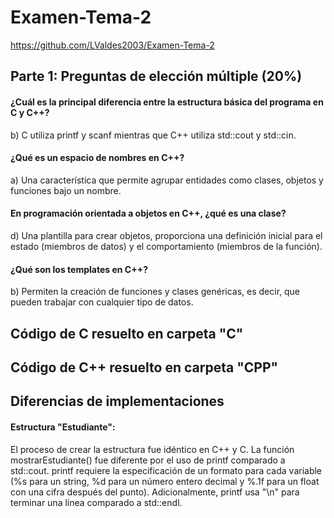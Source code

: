 # Examen-Tema-2
https://github.com/LValdes2003/Examen-Tema-2

## Parte 1: Preguntas de elección múltiple (20%)

#### ¿Cuál es la principal diferencia entre la estructura básica del programa en C y C++?
b) C utiliza printf y scanf mientras que C++ utiliza std::cout y std::cin.

#### ¿Qué es un espacio de nombres en C++?
a) Una característica que permite agrupar entidades como clases, objetos y funciones bajo un nombre.

#### En programación orientada a objetos en C++, ¿qué es una clase?
d) Una plantilla para crear objetos, proporciona una definición inicial para el estado (miembros de datos) y el comportamiento (miembros de la función).

#### ¿Qué son los templates en C++?
b) Permiten la creación de funciones y clases genéricas, es decir, que pueden trabajar con cualquier tipo de datos.

## Código de C resuelto en carpeta "C"
## Código de C++ resuelto en carpeta "CPP"

## Diferencias de implementaciones
#### Estructura "Estudiante":
El proceso de crear la estructura fue idéntico en C++ y C. La función mostrarEstudiante() fue diferente por el uso de printf comparado a std::cout. printf requiere la especificación de un formato para cada variable (%s para un string, %d para un número entero decimal y %.1f para un float con una cifra después del punto). Adicionalmente, printf usa "\n" para terminar una línea comparado a std::endl.

